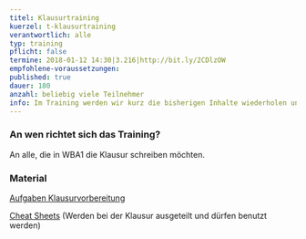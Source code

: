 ```yaml
---
titel: Klausurtraining
kuerzel: t-klausurtraining
verantwortlich: alle
typ: training
pflicht: false
termine: 2018-01-12 14:30|3.216|http://bit.ly/2CDlzOW
empfohlene-voraussetzungen:
published: true
dauer: 180
anzahl: beliebig viele Teilnehmer
info: Im Training werden wir kurz die bisherigen Inhalte wiederholen und ein paar Übungsaufgaben bearbeiten, wie sie auch in der Klausur vorkommen könnten.
---
```


### An wen richtet sich das Training?

An alle, die in WBA1 die Klausur schreiben möchten.

### Material

[Aufgaben Klausurvorbereitung](../../download/wba1-klausurvorbereitung-2018.pdf)

[Cheat Sheets](../../download/cheatsheets.pdf) (Werden bei der Klausur ausgeteilt und dürfen benutzt werden)

